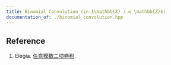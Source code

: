 ```yaml
---
title: Binomial Convolution (in $\mathbb{Z} / m \mathbb{Z}$)
documentation_of: ./binomial_convolution.hpp
---
```


## Reference

1. Elegia. [任意模数二项卷积](https://blog.csdn.net/EI_Captain/article/details/107456608).